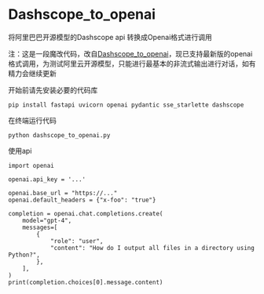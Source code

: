 # Dashscope_to_openai
将阿里巴巴开源模型的Dashscope api 转换成Openai格式进行调用

注：这是一段魔改代码，改自[Dashscope_to_openai](https://github.com/lemon-little/Dashscope_to_openai/tree/main)，现已支持最新版的openai格式调用，为测试阿里云开源模型，只能进行最基本的非流式输出进行对话，如有精力会继续更新

开始前请先安装必要的代码库

```
pip install fastapi uvicorn openai pydantic sse_starlette dashscope
```

在终端运行代码
```
python dashscope_to_openai.py
```

使用api
```
import openai

openai.api_key = '...'

openai.base_url = "https://..."
openai.default_headers = {"x-foo": "true"}

completion = openai.chat.completions.create(
    model="gpt-4",
    messages=[
        {
            "role": "user",
            "content": "How do I output all files in a directory using Python?",
        },
    ],
)
print(completion.choices[0].message.content)
```

